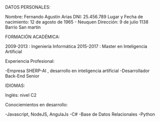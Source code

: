 DATOS PERSONALES:

Nombre: Fernando Agustin Arias
DNI: 25.456.789
Lugar y Fecha de nacimiento: 12 de agosto de 1965 - Neuquen
Dirección: 9 de julio 1138 Barrio San martin

FORMACIÓN ACADÉMICA:

2009-2013 : Ingeniería Informática
2015-2017 : Master en Inteligencia Artificial

Experiencia Profesional:

-Empresa SHERP-AI , desarrollo en inteligencia artificial
-Desarrollador Back-End Senior

IDIOMAS:

Inglés: nivel C2

Conociemientos en desarrollo:

-Javascript, NodeJS, AngulaJs
-C#
-Base de Datos Relacionales
-Python
